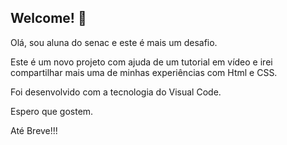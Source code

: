 

## Welcome! 👋

Olá, sou aluna do senac e este é mais um desafio.

Este é um novo projeto com ajuda de um tutorial em vídeo e irei compartilhar mais uma de minhas experiências com Html e CSS.

Foi desenvolvido com a tecnologia do Visual Code.

Espero que gostem.

Até Breve!!!